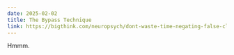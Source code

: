 ```yaml
---
date: 2025-02-02
title: The Bypass Technique
link: https://bigthink.com/neuropsych/dont-waste-time-negating-false-claims-instead-try-the-bypassing-technique/
---
```


Hmmm.
